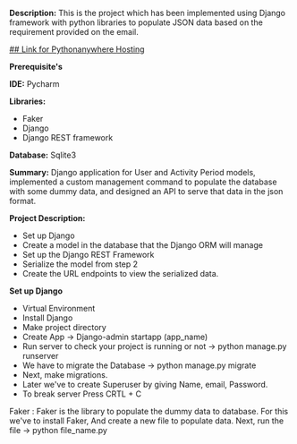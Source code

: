 **Description:** This is the project which has been implemented using Django framework
with python libraries to populate JSON data based on the requirement provided on the email.

[## Link for Pythonanywhere Hosting](http://kuladeep.pythonanywhere.com/members/)

**Prerequisite's**

**IDE:** Pycharm

**Libraries:**
- Faker
- Django
- Django REST framework

**Database:** Sqlite3

**Summary:** Django application for User and Activity Period models, implemented a custom management command to populate the database with some dummy data,
and designed an API to serve that data in the json format.

**Project Description:**
- Set up Django
- Create a model in the database that the Django ORM will manage
- Set up the Django REST Framework
- Serialize the model from step 2
- Create the URL endpoints to view the serialized data.

**Set up Django**
 - Virtual Environment
 - Install Django
 - Make project directory
 - Create App -> Django-admin startapp (app_name)
 - Run server to check your project is running or not -> python manage.py runserver
 - We have to migrate the Database -> python manage.py migrate
 - Next, make migrations.
 - Later we've to create Superuser by giving Name, email, Password.
 - To break server Press CRTL + C

Faker : Faker is the library to populate the dummy data to database. For this we've to install Faker, And create a new file to populate data.
Next, run the file -> python file_name.py
